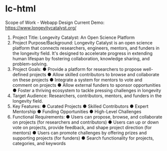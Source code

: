 # lc-html
Scope of Work - Webapp Design
Current Demo: https://www.longevitycatalyst.org/
1. Project Title:
Longevity Catalyst: An Open Science Platform
2. Project Purpose/Background:
Longevity Catalyst is an open science platform that connects researchers, engineers, mentors,
and funders in the longevity field. It's designed to accelerate progress in extending human
lifespan by fostering collaboration, knowledge sharing, and problem-solving.
3. Project Goals:
● Provide a platform for researchers to propose well-defined projects
● Allow skilled contributors to browse and collaborate on these projects
● Integrate a system for mentors to vote and comment on projects
● Allow external funders to sponsor opportunities
● Foster a thriving ecosystem to tackle pressing challenges in longevity
4. Target Audience:
Researchers, contributors, mentors, and funders in the longevity field.
5. Key Features:
● Curated Projects
● Skilled Contributors
● Expert Mentorship
● Funding Opportunities
● High-Level Challenges
6. Functional Requirements:
● Users can propose, browse, and collaborate on projects (for researchers and
contributors)
● Users can up or down vote on projects, provide feedback, and shape project direction
(for mentors)
● Users can promote challenges by offering prizes and supporting projects (for funders)
● Search functionality for projects, categories, and keywords
